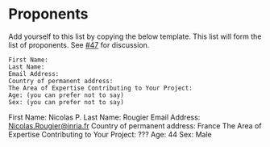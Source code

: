 # Proponents

Add yourself to this list by copying the below template. This list will
form the list of proponents. See [#47](https://github.com/betatim/openscienceprize/issues/47) for discussion.

```
First Name:
Last Name:
Email Address:
Country of permanent address:
The Area of Expertise Contributing to Your Project:
Age: (you can prefer not to say)
Sex: (you can prefer not to say)
```

First Name: Nicolas P.
Last Name: Rougier
Email Address: Nicolas.Rougier@inria.fr
Country of permanent address: France
The Area of Expertise Contributing to Your Project: ???
Age: 44
Sex: Male
